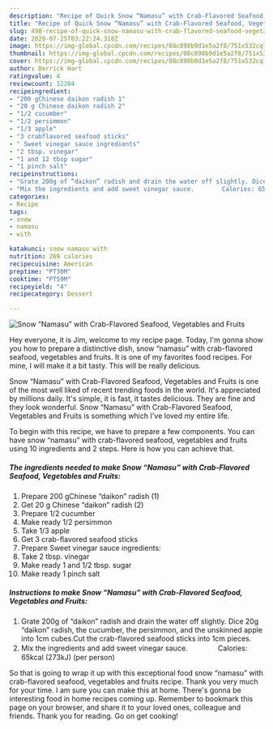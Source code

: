 ```yaml
---
description: "Recipe of Quick Snow “Namasu” with Crab-Flavored Seafood, Vegetables and Fruits"
title: "Recipe of Quick Snow “Namasu” with Crab-Flavored Seafood, Vegetables and Fruits"
slug: 498-recipe-of-quick-snow-namasu-with-crab-flavored-seafood-vegetables-and-fruits
date: 2020-07-25T03:22:24.318Z
image: https://img-global.cpcdn.com/recipes/08c898b9d1e5a2f8/751x532cq70/snow-namasu-with-crab-flavored-seafood-vegetables-and-fruits-recipe-main-photo.jpg
thumbnail: https://img-global.cpcdn.com/recipes/08c898b9d1e5a2f8/751x532cq70/snow-namasu-with-crab-flavored-seafood-vegetables-and-fruits-recipe-main-photo.jpg
cover: https://img-global.cpcdn.com/recipes/08c898b9d1e5a2f8/751x532cq70/snow-namasu-with-crab-flavored-seafood-vegetables-and-fruits-recipe-main-photo.jpg
author: Derrick Hart
ratingvalue: 4
reviewcount: 12284
recipeingredient:
- "200 gChinese daikon radish 1"
- "20 g Chinese daikon radish 2"
- "1/2 cucumber"
- "1/2 persimmon"
- "1/3 apple"
- "3 crabflavored seafood sticks"
- " Sweet vinegar sauce ingredients"
- "2 tbsp. vinegar"
- "1 and 12 tbsp sugar"
- "1 pinch salt"
recipeinstructions:
- "Grate 200g of “daikon” radish and drain the water off slightly. Dice 20g “daikon” radish, the cucumber, the persimmon, and the unskinned apple into 1cm cubes.Cut the crab-flavored seafood sticks into 1cm pieces."
- "Mix the ingredients and add sweet vinegar sauce.　　　　 Calories: 65kcal (273kJ) (per person)"
categories:
- Recipe
tags:
- snow
- namasu
- with

katakunci: snow namasu with 
nutrition: 269 calories
recipecuisine: American
preptime: "PT30M"
cooktime: "PT59M"
recipeyield: "4"
recipecategory: Dessert

---
```



![Snow “Namasu” with Crab-Flavored Seafood, Vegetables and Fruits](https://img-global.cpcdn.com/recipes/08c898b9d1e5a2f8/751x532cq70/snow-namasu-with-crab-flavored-seafood-vegetables-and-fruits-recipe-main-photo.jpg)

Hey everyone, it is Jim, welcome to my recipe page. Today, I'm gonna show you how to prepare a distinctive dish, snow “namasu” with crab-flavored seafood, vegetables and fruits. It is one of my favorites food recipes. For mine, I will make it a bit tasty. This will be really delicious.

Snow “Namasu” with Crab-Flavored Seafood, Vegetables and Fruits is one of the most well liked of recent trending foods in the world. It's appreciated by millions daily. It's simple, it is fast, it tastes delicious. They are fine and they look wonderful. Snow “Namasu” with Crab-Flavored Seafood, Vegetables and Fruits is something which I've loved my entire life.




To begin with this recipe, we have to prepare a few components. You can have snow “namasu” with crab-flavored seafood, vegetables and fruits using 10 ingredients and 2 steps. Here is how you can achieve that.

<!--inarticleads1-->

##### The ingredients needed to make Snow “Namasu” with Crab-Flavored Seafood, Vegetables and Fruits:

1. Prepare 200 gChinese “daikon” radish (1)
1. Get 20 g Chinese “daikon” radish (2)
1. Prepare 1/2 cucumber
1. Make ready 1/2 persimmon
1. Take 1/3 apple
1. Get 3 crab-flavored seafood sticks
1. Prepare  Sweet vinegar sauce ingredients:
1. Take 2 tbsp. vinegar
1. Make ready 1 and 1/2 tbsp. sugar
1. Make ready 1 pinch salt




<!--inarticleads2-->

##### Instructions to make Snow “Namasu” with Crab-Flavored Seafood, Vegetables and Fruits:

1. Grate 200g of “daikon” radish and drain the water off slightly. Dice 20g “daikon” radish, the cucumber, the persimmon, and the unskinned apple into 1cm cubes.Cut the crab-flavored seafood sticks into 1cm pieces.
1. Mix the ingredients and add sweet vinegar sauce.　　　　 Calories: 65kcal (273kJ) (per person)




So that is going to wrap it up with this exceptional food snow “namasu” with crab-flavored seafood, vegetables and fruits recipe. Thank you very much for your time. I am sure you can make this at home. There's gonna be interesting food in home recipes coming up. Remember to bookmark this page on your browser, and share it to your loved ones, colleague and friends. Thank you for reading. Go on get cooking!

